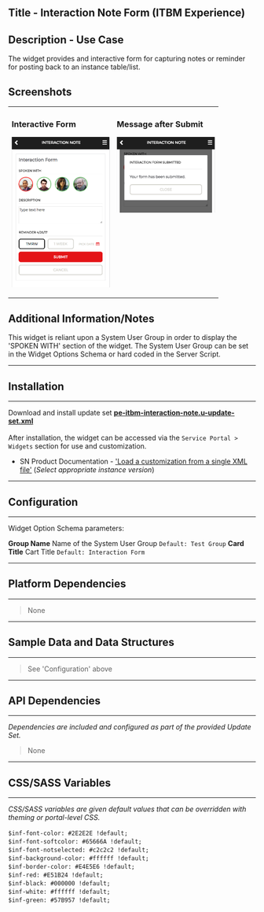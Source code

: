 ## Title - Interaction Note Form (ITBM Experience)

## Description - Use Case

The widget provides and interactive form for capturing notes or reminder for posting back to an instance table/list.

## Screenshots
<table><tr style='vertical-align:top'><td>

### Interactive Form
![](../images/pe-itbm-interaction-note.png)
</td><td>

### Message after Submit
![](../images/pe-itbm-interaction-note-confirm.png)
</td></tr></table>

## Additional Information/Notes 
This widget is reliant upon a System User Group in order to display the 'SPOKEN WITH' section of the widget.
The System User Group can be set in the Widget Options Schema or hard coded in the Server Script.


---
## Installation
---
Download and install update set **[pe-itbm-interaction-note.u-update-set.xml](pe-itbm-interaction-note.u-update-set.xml)** <br/><br/>
After installation, the widget can be accessed via the `Service Portal > Widgets` section for use and customization.<br/>
* SN Product Documentation - ['Load a customization from a single XML file'](https://docs.servicenow.com/search?q=Load+a+customization+from+a+single+XML+file)   (<i>Select appropriate instance version</i>)
---
## Configuration
---
Widget Option Schema parameters:

**Group Name** Name of the System User Group `Default: Test Group`
**Card Title** Cart Title `Default: Interaction Form`

---
## Platform Dependencies
---
> None
---
## Sample Data and Data Structures
---
> See 'Configuration' above
---
## API Dependencies
---
<i>Dependencies are included and configured as part of the provided Update Set.</i>
> None
---
## CSS/SASS Variables
---
_CSS/SASS variables are given default values that can be overridden with theming or portal-level CSS._

`$inf-font-color: #2E2E2E !default;`<br/>
`$inf-font-softcolor: #65666A !default;`<br/>
`$inf-font-notselected: #c2c2c2 !default;`<br/>
`$inf-background-color: #ffffff !default;`<br/>
`$inf-border-color: #E4E5E6 !default;`<br/>
`$inf-red: #E51B24 !default;`<br/>
`$inf-black: #000000 !default;`<br/>
`$inf-white: #ffffff !default;`<br/>
`$inf-green: #57B957 !default;`<br/>